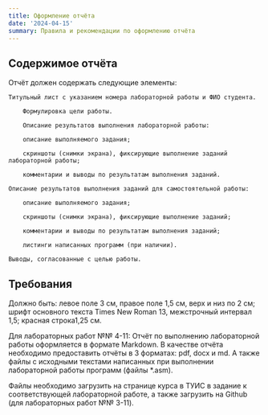 ```yaml
---
title: Оформление отчёта
date: '2024-04-15'
summary: Правила и рекомендации по оформлению отчёта
---
```


## Содержимое отчёта
Отчёт должен содержать следующие элементы:

    Титульный лист с указанием номера лабораторной работы и ФИО студента.

        Формулировка цели работы.

        Описание результатов выполнения лабораторной работы:

        описание выполняемого задания;

        скриншоты (снимки экрана), фиксирующие выполнение заданий лабораторной работы;

        комментарии и выводы по результатам выполнения заданий.

    Описание результатов выполнения заданий для самостоятельной работы:

        описание выполняемого задания;

        скриншоты (снимки экрана), фиксирующие выполнение заданий;

        комментарии и выводы по результатам выполнения заданий;

        листинги написанных программ (при наличии).

    Выводы, согласованные с целью работы.


## Требования

Должно быть: левое поле 3 см, правое поле 1,5 см, верх и низ по 2 см; шрифт основного текста Times New Roman 13, межстрочный интервал 1,5; красная строка1,25 см.

Для лабораторных работ №№ 4-11: Отчёт по выполнению лабораторной работы оформляется в формате Markdown. В качестве отчёта необходимо предоставить отчёты в 3 форматах: pdf, docx и md. А также файлы с исходными текстами написанных при выполнении лабораторной работы программ (файлы *.asm).

Файлы необходимо загрузить на странице курса в ТУИС в задание к соответствующей лабораторной работе, а также загрузить на Github (для лабораторных работ №№ 3-11).

